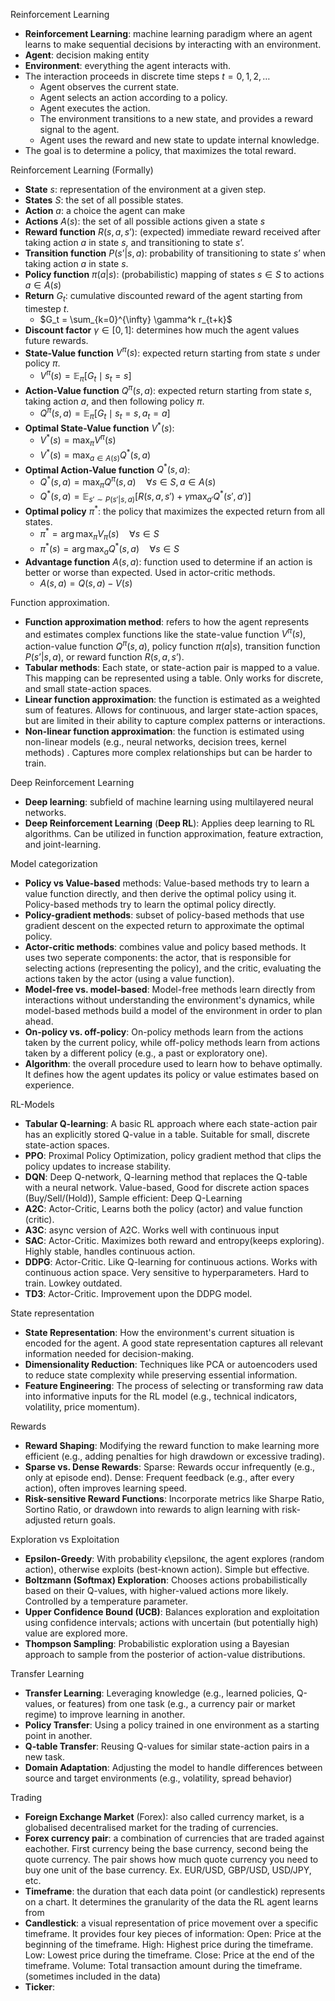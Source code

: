 Reinforcement Learning

- **Reinforcement Learning**: machine learning paradigm where an agent learns to make sequential decisions by interacting with an environment.
- **Agent**: decision making entity
- **Environment**: everything the agent interacts with.
- The interaction proceeds in discrete time steps $t = 0, 1, 2, \dots$
    - Agent observes the current state.
    - Agent selects an action according to a policy.
    - Agent executes the action.
    - The environment transitions to a new state, and provides a reward signal to the agent.
    - Agent uses the reward and new state to update internal knowledge.
- The goal is to determine a policy, that maximizes the total reward.

Reinforcement Learning (Formally)

- **State** $s$: representation of the environment at a given step.
- **States** $S$: the set of all possible states.
- **Action** $a$: a choice the agent can make
- **Actions** $A(s)$: the set of all possible actions given a state $s$
- **Reward function** $R(s,a,s’)$: (expected) immediate reward received after taking action $a$ in state $s$, and transitioning to state $s’$.
- **Transition function** $P(s’|s, a)$: probability of transitioning to state $s’$ when taking action $a$ in state $s$.
- **Policy function** $\pi(a|s)$: (probabilistic) mapping of states $s \in S$ to actions $a \in A(s)$
- **Return** $G_t$: cumulative discounted reward of the agent starting from timestep $t$.
    - $G_t = \sum_{k=0}^{\infty} \gamma^k r_{t+k}$
- **Discount factor** $\gamma \in [0, 1]$: determines how much the agent values future rewards.
- **State-Value function** $V^\pi(s)$: expected return starting from state $s$  under policy $\pi$.
    - $V^\pi(s) = \mathbb{E}_\pi \left[ G_t \mid s_t = s \right]$
- **Action-Value function** $Q^\pi(s, a)$: expected return starting from state $s$, taking action $a$, and then following policy $\pi$.
    - $Q^\pi(s, a) = \mathbb{E}_\pi \left[ G_t \mid s_t = s, a_t = a \right]$
- **Optimal State-Value function** $V^*(s)$:
    - $V^*(s)= \max_π​V^π(s)$
    - $V^*(s) = \max_{a\in A(s)}Q^*(s,a)$
- **Optimal Action-Value function** $Q^*(s,a)$:
    - $Q^*(s, a) = \max_\pi Q^\pi(s, a) \quad \forall s \in S, a \in A(s)$
    - $Q^*(s, a) = \mathbb{E}_{s' \sim P(s'|s,a)} \left[ R(s,a,s') + \gamma \max_{a'} Q^*(s',a') \right]$
- **Optimal policy** $\pi^*$: the policy that maximizes the expected return from all states.
    - $\pi^* = \arg \max_{\pi} V_\pi(s) \quad \forall s \in S$
    - $\pi^*(s) = \arg\max_{a} Q^*(s, a) \quad \forall s \in S$
- **Advantage function** $A(s,a)$: function used to determine if an action is better or worse than expected. Used in actor-critic methods. 
    - $A(s,a) = Q(s,a)-V(s)$

Function approximation.

- **Function approximation method**: refers to how the agent represents and estimates complex functions like the state-value function $V^\pi(s)$, action-value function $Q^\pi(s, a)$, policy function $\pi(a|s)$, transition function $P(s’|s, a)$, or reward function $R(s,a,s’)$.
- **Tabular methods**: Each state, or state-action pair is mapped to a value. This mapping can be represented using a table. Only works for discrete, and small state-action spaces.
- **Linear function approximation**: the function is estimated as a weighted sum of features. Allows for continuous, and larger state-action spaces, but are limited in their ability to capture complex patterns or interactions.
- **Non-linear function approximation**: the function is estimated using non-linear models (e.g., neural networks, decision trees, kernel methods) . Captures more complex relationships but can be harder to train.

Deep Reinforcement Learning

- **Deep learning**: subfield of machine learning using multilayered neural networks.
- **Deep Reinforcement Learning** (**Deep RL**): Applies deep learning to RL algorithms. Can be utilized in function approximation, feature extraction, and joint-learning.

Model categorization

- **Policy vs Value-based** methods: Value-based methods try to learn a value function directly, and then derive the optimal policy using it. Policy-based methods try to learn the optimal policy directly.
- **Policy-gradient methods**: subset of policy-based methods that use gradient descent on the expected return to approximate the optimal policy.
- **Actor-critic methods**: combines value and policy based methods. It uses two seperate components: the actor, that is responsible for selecting actions (representing the policy), and the critic, evaluating the actions taken by the actor (using a value function).
- **Model-free vs. model-based**: Model-free methods learn directly from interactions without understanding the environment's dynamics, while model-based methods build a model of the environment in order to plan ahead.
- **On-policy vs. off-policy**: On-policy methods learn from the actions taken by the current policy, while off-policy methods learn from actions taken by a different policy (e.g., a past or exploratory one).
- **Algorithm**: the overall procedure used to learn how to behave optimally. It defines how the agent updates its policy or value estimates based on experience.

RL-Models

- **Tabular Q-learning**: A basic RL approach where each state-action pair has an explicitly stored Q-value in a table. Suitable for small, discrete state-action spaces.
- **PPO**: Proximal Policy Optimization, policy gradient method that clips the policy updates to increase stability.
- **DQN**: Deep Q-network, Q-learning method that replaces the Q-table with a neural network. Value-based, Good for discrete action spaces (Buy/Sell/(Hold)), Sample efficient: Deep Q-Learning
- **A2C**: Actor-Critic, Learns both the policy (actor) and value function (critic).
- **A3C**: async version of A2C. Works well with continuous input
- **SAC**: Actor-Critic. Maximizes both reward and entropy(keeps exploring). Highly stable, handles continuous action.
- **DDPG**: Actor-Critic. Like Q-learning for continuous actions. Works with continuous action space. Very sensitive to hyperparameters. Hard to train. Lowkey outdated.
- **TD3**: Actor-Critic. Improvement upon the DDPG model.

State representation

- **State Representation**: How the environment's current situation is encoded for the agent. A good state representation captures all relevant information needed for decision-making.
- **Dimensionality Reduction**: Techniques like PCA or autoencoders used to reduce state complexity while preserving essential information.
- **Feature Engineering**: The process of selecting or transforming raw data into informative inputs for the RL model (e.g., technical indicators, volatility, price momentum).

Rewards 

- **Reward Shaping**: Modifying the reward function to make learning more efficient (e.g., adding penalties for high drawdown or excessive trading).
- **Sparse vs. Dense Rewards**: Sparse: Rewards occur infrequently (e.g., only at episode end). Dense: Frequent feedback (e.g., after every action), often improves learning speed.
- **Risk-sensitive Reward Functions**: Incorporate metrics like Sharpe Ratio, Sortino Ratio, or drawdown into rewards to align learning with risk-adjusted return goals.

Exploration vs Exploitation

- **Epsilon-Greedy**: With probability ϵ\epsilonϵ, the agent explores (random action), otherwise exploits (best-known action). Simple but effective.
- **Boltzmann (Softmax) Exploration**: Chooses actions probabilistically based on their Q-values, with higher-valued actions more likely. Controlled by a temperature parameter.
- **Upper Confidence Bound (UCB)**: Balances exploration and exploitation using confidence intervals; actions with uncertain (but potentially high) value are explored more.
- **Thompson Sampling**: Probabilistic exploration using a Bayesian approach to sample from the posterior of action-value distributions.

Transfer Learning

- **Transfer Learning**: Leveraging knowledge (e.g., learned policies, Q-values, or features) from one task (e.g., a currency pair or market regime) to improve learning in another.
- **Policy Transfer**: Using a policy trained in one environment as a starting point in another.
- **Q-table Transfer**: Reusing Q-values for similar state-action pairs in a new task.
- **Domain Adaptation**: Adjusting the model to handle differences between source and target environments (e.g., volatility, spread behavior)

Trading

- **Foreign Exchange Market** (Forex): also called currency market, is a globalised decentralised market for the trading of currencies.
- **Forex currency pair**: a combination of currencies that are traded against eachother. First currency being the base currency, second being the quote currency. The pair shows how much quote currency you need to buy one unit of the base currency. Ex. EUR/USD, GBP/USD, USD/JPY, etc.
- **Timeframe**: the duration that each data point (or candlestick) represents on a chart. It determines the granularity of the data the RL agent learns from
- **Candlestick**: a visual representation of price movement over a specific timeframe. It provides four key pieces of information: Open: Price at the beginning of the timeframe. High: Highest price during the timeframe. Low: Lowest price during the timeframe. Close: Price at the end of the timeframe. Volume: Total transaction amount during the timeframe. (sometimes included in the data)
- **Ticker**: 
